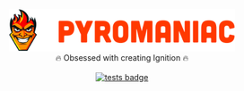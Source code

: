 <p align="center">
  <a href="https://salatfreak.github.io/pyromaniac/">
    <img src="docs/assets/title.png" alt="Pyromaniac" style="width: 80%;" />
  </a><br />
  🔥 Obsessed with creating Ignition 🔥<br />
  <br />
  <a href="../../actions/workflows/tests.yml">
    <img src="../../actions/workflows/tests.yml/badge.svg" alt="tests badge" />
  </a>
</p>
